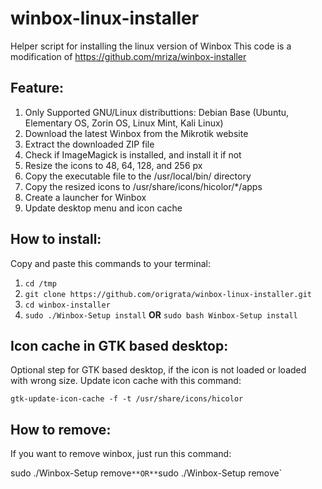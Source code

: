 # winbox-linux-installer
Helper script for installing the linux version of Winbox
This code is a modification of https://github.com/mriza/winbox-installer

## Feature:
1. Only Supported GNU/Linux distributtions: Debian Base (Ubuntu, Elementary OS, Zorin OS, Linux Mint, Kali Linux)
2. Download the latest Winbox from the Mikrotik website
3. Extract the downloaded ZIP file
4. Check if ImageMagick is installed, and install it if not
5. Resize the icons to 48, 64, 128, and 256 px
6. Copy the executable file to the /usr/local/bin/ directory
7. Copy the resized icons to /usr/share/icons/hicolor/*/apps
8. Create a launcher for Winbox
9. Update desktop menu and icon cache

## How to install:
Copy and paste this commands to your terminal:

1. `cd /tmp`
2. `git clone https://github.com/origrata/winbox-linux-installer.git`
3. `cd winbox-installer`
4. `sudo ./Winbox-Setup install` **OR** `sudo bash Winbox-Setup install`

## Icon cache in GTK based desktop:
Optional step for GTK based desktop, if the icon is not loaded or loaded with wrong size. Update icon cache with this command:

`gtk-update-icon-cache -f -t /usr/share/icons/hicolor`

## How to remove:
If you want to remove winbox, just run this command:

sudo ./Winbox-Setup remove` **OR** `sudo ./Winbox-Setup remove`

